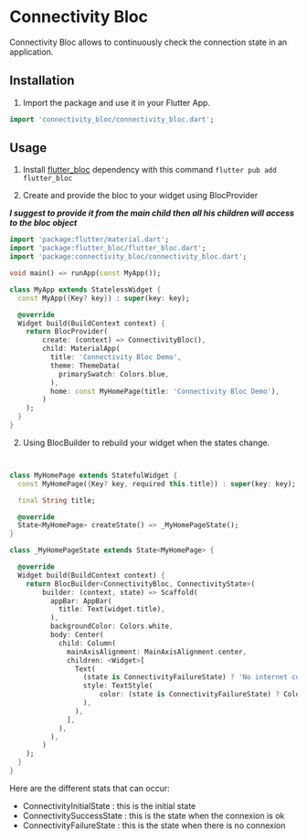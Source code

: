 # Connectivity Bloc

Connectivity Bloc allows to continuously check the connection state in an application.

## Installation

1. Import the package and use it in your Flutter App.

```dart
import 'connectivity_bloc/connectivity_bloc.dart';
```

## Usage

1. Install [flutter_bloc](https://pub.dev/packages/flutter_bloc) dependency with this command ```flutter pub add flutter_bloc```

2. Create and provide the bloc to your widget using BlocProvider

___I suggest to provide it from the main child then all his children will access to the bloc object___

```dart
import 'package:flutter/material.dart';
import 'package:flutter_bloc/flutter_bloc.dart';
import 'package:connectivity_bloc/connectivity_bloc.dart';

void main() => runApp(const MyApp());

class MyApp extends StatelessWidget {
  const MyApp({Key? key}) : super(key: key);

  @override
  Widget build(BuildContext context) {
    return BlocProvider(
        create: (context) => ConnectivityBloc(),
        child: MaterialApp(
          title: 'Connectivity Bloc Demo',
          theme: ThemeData(
            primarySwatch: Colors.blue,
          ),
          home: const MyHomePage(title: 'Connectivity Bloc Demo'),
        )
    );
  }
}
```


2. Using BlocBuilder to rebuild your widget when the states change.


```dart


class MyHomePage extends StatefulWidget {
  const MyHomePage({Key? key, required this.title}) : super(key: key);

  final String title;

  @override
  State<MyHomePage> createState() => _MyHomePageState();
}

class _MyHomePageState extends State<MyHomePage> {

  @override
  Widget build(BuildContext context) {
    return BlocBuilder<ConnectivityBloc, ConnectivityState>(
        builder: (context, state) => Scaffold(
          appBar: AppBar(
            title: Text(widget.title),
          ),
          backgroundColor: Colors.white,
          body: Center(
            child: Column(
              mainAxisAlignment: MainAxisAlignment.center,
              children: <Widget>[
                Text(
                  (state is ConnectivityFailureState) ? 'No internet connexion' : 'Internet connexion is ok',
                  style: TextStyle(
                      color: (state is ConnectivityFailureState) ? Colors.red : Colors.green
                  ),
                ),
              ],
            ),
          ),
        )
    );
  }
}
```

Here are the different stats that can occur:

- ConnectivityInitialState : this is the initial state
- ConnectivitySuccessState : this is the state when the connexion is ok
- ConnectivityFailureState : this is the state when there is no connexion
